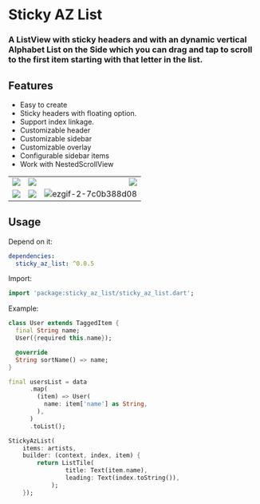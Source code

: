 # Sticky AZ List


### A ListView with sticky headers and with an dynamic vertical Alphabet List on the Side which you can drag and tap to scroll to the first item starting with that letter in the list.


## Features

- Easy to create
- Sticky headers with floating option.
- Support index linkage.
- Customizable header
- Customizable sidebar
- Customizable overlay
- Configurable sidebar items
- Work with NestedScrollView


|       |       |       |
|:------|:-----:|------:|
![](https://user-images.githubusercontent.com/74125222/236589285-97666b4b-fc2f-47b5-b2e7-1c74aca094b1.gif)|![](https://user-images.githubusercontent.com/74125222/236589283-520f94a9-5292-4964-aaf2-e3b33fefba49.gif)|![](https://user-images.githubusercontent.com/74125222/236589280-019529f1-c730-499f-a681-66d00cbee439.gif)
![](https://user-images.githubusercontent.com/74125222/236620618-e6793115-3d44-4cfc-8bd9-03b228c6c966.gif)|![](https://user-images.githubusercontent.com/74125222/236620931-d3f1f87a-f698-434d-85fb-cbae46dd1548.gif)|![ezgif-2-7c0b388d08](https://user-images.githubusercontent.com/74125222/236626328-c328cb46-c40d-49d2-b99f-dc32177928d5.gif)




## Usage

Depend on it:
```yaml
dependencies:
  sticky_az_list: ^0.0.5
```


Import:
```dart
import 'package:sticky_az_list/sticky_az_list.dart';
```

Example:
```dart
class User extends TaggedItem {
  final String name;
  User({required this.name});

  @override
  String sortName() => name;
}

final usersList = data
      .map(
        (item) => User(
          name: item['name'] as String,
        ),
      )
      .toList();

StickyAzList(
    items: artists,
    builder: (context, index, item) {
        return ListTile(
                title: Text(item.name),
                leading: Text(index.toString()),
            );
    });
```


